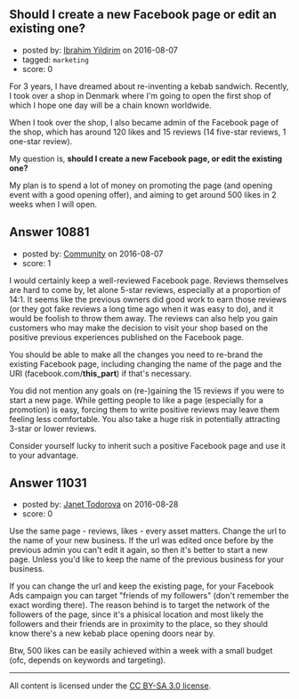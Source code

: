 ## Should I create a new Facebook page or edit an existing one?

- posted by: [Ibrahim Yildirim](https://stackexchange.com/users/2067443/ibrahim-yildirim) on 2016-08-07
- tagged: `marketing`
- score: 0

<p>For 3 years, I have dreamed about re-inventing a kebab sandwich. Recently, I took over a shop in Denmark where I'm going to open the first shop of which I hope one day will be a chain known worldwide.</p>

<p>When I took over the shop, I also became admin of the Facebook page of the shop, which has around 120 likes and 15 reviews (14 five-star reviews, 1 one-star review). </p>

<p>My question is, <strong>should I create a new Facebook page, or edit the existing one?</strong></p>

<p>My plan is to spend a lot of money on promoting the page (and opening event with a good opening offer), and aiming to get around 500 likes in 2 weeks when I will open.</p>



## Answer 10881

- posted by: [Community](https://stackexchange.com/users/-1/community) on 2016-08-07
- score: 1

<p>I would certainly keep a well-reviewed Facebook page. Reviews themselves are hard to come by, let alone 5-star reviews, especially at a proportion of 14:1. It seems like the previous owners did good work to earn those reviews (or they got fake reviews a long time ago when it was easy to do), and it would be foolish to throw them away. The reviews can also help you gain customers who may make the decision to visit your shop based on the positive previous experiences published on the Facebook page.</p>

<p>You should be able to make all the changes you need to re-brand the existing Facebook page, including changing the name of the page and the URI (facebook.com/<strong>this_part</strong>) if that's necessary.</p>

<p>You did not mention any goals on (re-)gaining the 15 reviews if you were to start a new page. While getting people to like a page (especially for a promotion) is easy, forcing them to write positive reviews may leave them feeling less comfortable. You also take a huge risk in potentially attracting 3-star or lower reviews.</p>

<p>Consider yourself lucky to inherit such a positive Facebook page and use it to your advantage.</p>



## Answer 11031

- posted by: [Janet Todorova](https://stackexchange.com/users/7047617/janet-todorova) on 2016-08-28
- score: 0

<p>Use the same page - reviews, likes - every asset matters. Change the url to the name of your new business. If the url was edited once before by the previous admin you can't edit it again, so then it's better to start a new page. Unless you'd like to keep the name of the previous business for your business.</p>

<p>If you can change the url and keep the existing page, for your Facebook Ads campaign you can target "friends of my followers" (don't remember the exact wording there). The reason behind is to target the network of the followers of the page, since it's a phisical location and most likely the followers and their friends are in proximity to the place, so they should know there's a new kebab place opening doors near by.</p>

<p>Btw, 500 likes can be easily achieved within a week with a small budget (ofc, depends on keywords and targeting).</p>




---

All content is licensed under the [CC BY-SA 3.0 license](https://creativecommons.org/licenses/by-sa/3.0/).
